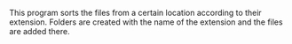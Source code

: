 This program sorts the files from a certain location according to their extension. Folders are created with the name of the extension and the files are added there.

